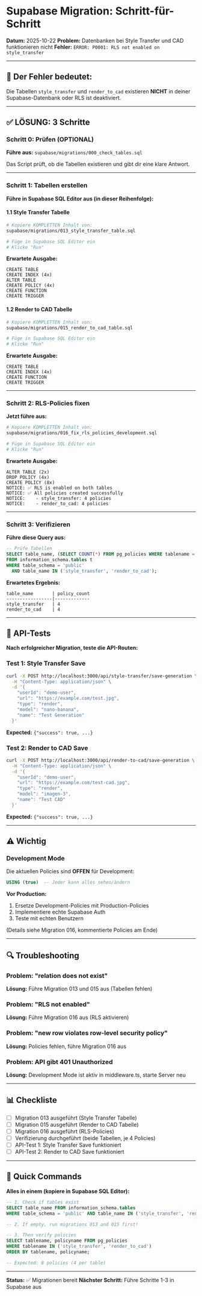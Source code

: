 # Supabase Migration: Schritt-für-Schritt

**Datum:** 2025-10-22
**Problem:** Datenbanken bei Style Transfer und CAD funktionieren nicht
**Fehler:** `ERROR: P0001: RLS not enabled on style_transfer`

---

## 🚨 Der Fehler bedeutet:

Die Tabellen `style_transfer` und `render_to_cad` existieren **NICHT** in deiner Supabase-Datenbank oder RLS ist deaktiviert.

---

## ✅ LÖSUNG: 3 Schritte

### Schritt 0: Prüfen (OPTIONAL)

**Führe aus:** `supabase/migrations/000_check_tables.sql`

Das Script prüft, ob die Tabellen existieren und gibt dir eine klare Antwort.

---

### Schritt 1: Tabellen erstellen

**Führe in Supabase SQL Editor aus (in dieser Reihenfolge):**

#### 1.1 Style Transfer Tabelle

```bash
# Kopiere KOMPLETTEN Inhalt von:
supabase/migrations/013_style_transfer_table.sql

# Füge in Supabase SQL Editor ein
# Klicke "Run"
```

**Erwartete Ausgabe:**

```
CREATE TABLE
CREATE INDEX (4x)
ALTER TABLE
CREATE POLICY (4x)
CREATE FUNCTION
CREATE TRIGGER
```

#### 1.2 Render to CAD Tabelle

```bash
# Kopiere KOMPLETTEN Inhalt von:
supabase/migrations/015_render_to_cad_table.sql

# Füge in Supabase SQL Editor ein
# Klicke "Run"
```

**Erwartete Ausgabe:**

```
CREATE TABLE
CREATE INDEX (4x)
CREATE FUNCTION
CREATE TRIGGER
```

---

### Schritt 2: RLS-Policies fixen

**Jetzt führe aus:**

```bash
# Kopiere KOMPLETTEN Inhalt von:
supabase/migrations/016_fix_rls_policies_development.sql

# Füge in Supabase SQL Editor ein
# Klicke "Run"
```

**Erwartete Ausgabe:**

```
ALTER TABLE (2x)
DROP POLICY (4x)
CREATE POLICY (8x)
NOTICE: ✅ RLS is enabled on both tables
NOTICE: ✅ All policies created successfully
NOTICE:    - style_transfer: 4 policies
NOTICE:    - render_to_cad: 4 policies
```

---

### Schritt 3: Verifizieren

**Führe diese Query aus:**

```sql
-- Prüfe Tabellen
SELECT table_name, (SELECT COUNT(*) FROM pg_policies WHERE tablename = t.table_name) as policy_count
FROM information_schema.tables t
WHERE table_schema = 'public'
  AND table_name IN ('style_transfer', 'render_to_cad');
```

**Erwartetes Ergebnis:**

```
table_name       | policy_count
-----------------|-------------
style_transfer   | 4
render_to_cad    | 4
```

---

## 🧪 API-Tests

**Nach erfolgreicher Migration, teste die API-Routen:**

### Test 1: Style Transfer Save

```bash
curl -X POST http://localhost:3000/api/style-transfer/save-generation \
  -H "Content-Type: application/json" \
  -d '{
    "userId": "demo-user",
    "url": "https://example.com/test.jpg",
    "type": "render",
    "model": "nano-banana",
    "name": "Test Generation"
  }'
```

**Expected:** `{"success": true, ...}`

### Test 2: Render to CAD Save

```bash
curl -X POST http://localhost:3000/api/render-to-cad/save-generation \
  -H "Content-Type: application/json" \
  -d '{
    "userId": "demo-user",
    "url": "https://example.com/test-cad.jpg",
    "type": "render",
    "model": "imagen-3",
    "name": "Test CAD"
  }'
```

**Expected:** `{"success": true, ...}`

---

## ⚠️ Wichtig

### Development Mode

Die aktuellen Policies sind **OFFEN** für Development:

```sql
USING (true)  -- Jeder kann alles sehen/ändern
```

**Vor Production:**

1. Ersetze Development-Policies mit Production-Policies
2. Implementiere echte Supabase Auth
3. Teste mit echten Benutzern

(Details siehe Migration 016, kommentierte Policies am Ende)

---

## 🔍 Troubleshooting

### Problem: "relation does not exist"

**Lösung:** Führe Migration 013 und 015 aus (Tabellen fehlen)

### Problem: "RLS not enabled"

**Lösung:** Führe Migration 016 aus (RLS aktivieren)

### Problem: "new row violates row-level security policy"

**Lösung:** Policies fehlen, führe Migration 016 aus

### Problem: API gibt 401 Unauthorized

**Lösung:** Development Mode ist aktiv in middleware.ts, starte Server neu

---

## 📊 Checkliste

- [ ] Migration 013 ausgeführt (Style Transfer Tabelle)
- [ ] Migration 015 ausgeführt (Render to CAD Tabelle)
- [ ] Migration 016 ausgeführt (RLS-Policies)
- [ ] Verifizierung durchgeführt (beide Tabellen, je 4 Policies)
- [ ] API-Test 1: Style Transfer Save funktioniert
- [ ] API-Test 2: Render to CAD Save funktioniert

---

## 🚀 Quick Commands

**Alles in einem (kopiere in Supabase SQL Editor):**

```sql
-- 1. Check if tables exist
SELECT table_name FROM information_schema.tables
WHERE table_schema = 'public' AND table_name IN ('style_transfer', 'render_to_cad');

-- 2. If empty, run migrations 013 and 015 first!

-- 3. Then verify policies
SELECT tablename, policyname FROM pg_policies
WHERE tablename IN ('style_transfer', 'render_to_cad')
ORDER BY tablename, policyname;

-- Expected: 8 policies (4 per table)
```

---

**Status:** ✅ Migrationen bereit
**Nächster Schritt:** Führe Schritte 1-3 in Supabase aus
